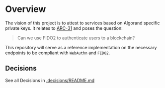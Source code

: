 # Overview

The vision of this project is to attest to services based on Algorand specific private keys.
It relates to [ARC-31](https://github.com/algorandfoundation/ARCs/pull/160) and poses the question:

> Can we use FIDO2 to authenticate users to a blockchain?

This repository will serve as a reference implementation on the necessary endpoints to be
compliant with `WebAuthn` and `FIDO2`.

## Decisions

See all Decisions in [.decisions/README.md](.decisions/README.md)
